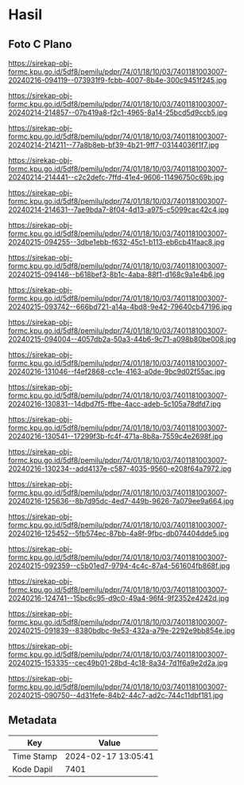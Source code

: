 # Hasil

## Foto C Plano

https://sirekap-obj-formc.kpu.go.id/5df8/pemilu/pdpr/74/01/18/10/03/7401181003007-20240216-094119--073931f9-fcbb-4007-8b4e-300c9451f245.jpg

https://sirekap-obj-formc.kpu.go.id/5df8/pemilu/pdpr/74/01/18/10/03/7401181003007-20240214-214857--07b419a8-f2c1-4965-8a14-25bcd5d9ccb5.jpg

https://sirekap-obj-formc.kpu.go.id/5df8/pemilu/pdpr/74/01/18/10/03/7401181003007-20240214-214211--77a8b8eb-bf39-4b21-9ff7-03144036f1f7.jpg

https://sirekap-obj-formc.kpu.go.id/5df8/pemilu/pdpr/74/01/18/10/03/7401181003007-20240214-214441--c2c2defc-7ffd-41e4-9606-11496750c69b.jpg

https://sirekap-obj-formc.kpu.go.id/5df8/pemilu/pdpr/74/01/18/10/03/7401181003007-20240214-214631--7ae9bda7-8f04-4d13-a975-c5099cac42c4.jpg

https://sirekap-obj-formc.kpu.go.id/5df8/pemilu/pdpr/74/01/18/10/03/7401181003007-20240215-094255--3dbe1ebb-f632-45c1-b113-eb6cb41faac8.jpg

https://sirekap-obj-formc.kpu.go.id/5df8/pemilu/pdpr/74/01/18/10/03/7401181003007-20240215-094146--b618bef3-8b1c-4aba-88f1-d168c9a1e4b6.jpg

https://sirekap-obj-formc.kpu.go.id/5df8/pemilu/pdpr/74/01/18/10/03/7401181003007-20240215-093742--666bd721-a14a-4bd8-9e42-79640cb47196.jpg

https://sirekap-obj-formc.kpu.go.id/5df8/pemilu/pdpr/74/01/18/10/03/7401181003007-20240215-094004--4057db2a-50a3-44b6-9c71-a098b80be008.jpg

https://sirekap-obj-formc.kpu.go.id/5df8/pemilu/pdpr/74/01/18/10/03/7401181003007-20240216-131046--f4ef2868-cc1e-4163-a0de-9bc9d02f55ac.jpg

https://sirekap-obj-formc.kpu.go.id/5df8/pemilu/pdpr/74/01/18/10/03/7401181003007-20240216-130831--14dbd7f5-ffbe-4acc-adeb-5c105a78dfd7.jpg

https://sirekap-obj-formc.kpu.go.id/5df8/pemilu/pdpr/74/01/18/10/03/7401181003007-20240216-130541--17299f3b-fc4f-471a-8b8a-7559c4e2698f.jpg

https://sirekap-obj-formc.kpu.go.id/5df8/pemilu/pdpr/74/01/18/10/03/7401181003007-20240216-130234--add4137e-c587-4035-9560-e208f64a7972.jpg

https://sirekap-obj-formc.kpu.go.id/5df8/pemilu/pdpr/74/01/18/10/03/7401181003007-20240216-125636--8b7d95dc-4ed7-449b-9626-7a079ee9a664.jpg

https://sirekap-obj-formc.kpu.go.id/5df8/pemilu/pdpr/74/01/18/10/03/7401181003007-20240216-125452--5fb574ec-87bb-4a8f-9fbc-db074404dde5.jpg

https://sirekap-obj-formc.kpu.go.id/5df8/pemilu/pdpr/74/01/18/10/03/7401181003007-20240215-092359--c5b01ed7-9794-4c4c-87a4-561604fb868f.jpg

https://sirekap-obj-formc.kpu.go.id/5df8/pemilu/pdpr/74/01/18/10/03/7401181003007-20240216-124741--15bc6c95-d9c0-49a4-96f4-9f2352e4242d.jpg

https://sirekap-obj-formc.kpu.go.id/5df8/pemilu/pdpr/74/01/18/10/03/7401181003007-20240215-091839--8380bdbc-9e53-432a-a79e-2292e9bb854e.jpg

https://sirekap-obj-formc.kpu.go.id/5df8/pemilu/pdpr/74/01/18/10/03/7401181003007-20240215-153335--cec49b01-28bd-4c18-8a34-7d1f6a9e2d2a.jpg

https://sirekap-obj-formc.kpu.go.id/5df8/pemilu/pdpr/74/01/18/10/03/7401181003007-20240215-090750--4d31fefe-84b2-44c7-ad2c-744c11dbf181.jpg


## Metadata

| Key        | Value               |
| ---------- | ------------------- |
| Time Stamp | 2024-02-17 13:05:41 |
| Kode Dapil | 7401                |



